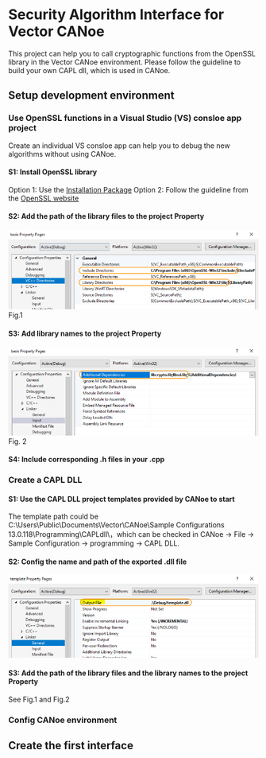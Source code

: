 # Security Algorithm Interface for Vector CANoe

This project can help you to call cryptographic functions from the OpenSSL library in the Vector CANoe environment. Please follow the guideline to build your own CAPL dll, which is used in CANoe.

## Setup development environment

### Use OpenSSL functions in a Visual Studio (VS) consloe app project

Create an individual VS consloe app can help you to debug the new algorithms without using CANoe.

#### S1: Install OpenSSL library
Option 1: Use the [Installation Package](http://slproweb.com/products/Win32OpenSSL.html)
Option 2: Follow the guideline from the [OpenSSL website](https://www.openssl.org/source/)

#### S2: Add the path of the library files to the project Property
![](https://github.com/yujinghua/SecAlgInCANoe/blob/main/image/Setup_1.png)
Fig.1

#### S3: Add library names to the project Property
![](https://github.com/yujinghua/SecAlgInCANoe/blob/main/image/Setup_2.png)
Fig. 2

#### S4: Include corresponding .h files in your .cpp

### Create a CAPL DLL

#### S1: Use the CAPL DLL project templates provided by CANoe to start
The template path could be C:\Users\Public\Documents\Vector\CANoe\Sample Configurations 13.0.118\Programming\CAPLdll\，which can be checked in CANoe -> File -> Sample Configuration -> programming -> CAPL DLL.

#### S2: Config the name and path of the exported .dll file
![](https://github.com/yujinghua/SecAlgInCANoe/blob/main/image/Setup_3.png)

#### S3: Add the path of the library files and the library names to the project Property 
See Fig.1 and Fig.2


### Config CANoe environment

## Create the first interface



